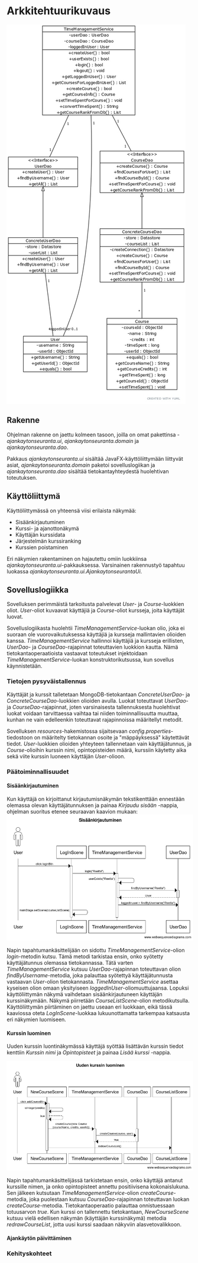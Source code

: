 # Arkkitehtuurikuvaus

![Arkkitehtuuri](/dokumentaatio/kuvat/classdiagram.jpg)


## Rakenne
Ohjelman rakenne on jaettu kolmeen tasoon, joilla on omat pakettinsa - _ajankaytonseuranta.ui_, _ajankaytonseuranta.domain_ ja _ajankaytonseuranta.dao_.

Pakkaus _ajankaytonseuranta.ui_ sisältää JavaFX-käyttöliittymään liittyvät asiat, _ajankaytonseuranta.domain_ paketoi sovelluslogiikan ja _ajankaytonseuranta.dao_ sisältää tietokantayhteydestä huolehtivan toteutuksen.

## Käyttöliittymä
Käyttöliittymässä on yhteensä viisi erilaista näkymää:
* Sisäänkirjautuminen
* Kurssi- ja ajanottonäkymä
* Käyttäjän kurssidata
* Järjestelmän kurssiranking
* Kurssien poistaminen

Eri näkymien rakentaminen on hajautettu omiin luokkiinsa _ajankaytonseuranta.ui_-pakkauksessa. Varsinainen rakennustyö tapahtuu luokassa _ajankaytonseuranta.ui.AjankaytonseurantaUi_.

## Sovelluslogiikka
Sovelluksen perimmäistä tarkoitusta palvelevat _User_- ja _Course_-luokkien oliot. _User_-oliot kuvaavat käyttäjiä ja _Course_-oliot kursseja, joita käyttäjät luovat.

Sovelluslogiikasta huolehtii _TimeManagementService_-luokan olio, joka ei suoraan ole vuorovaikutuksessa käyttäjiä ja kursseja mallintavien olioiden kanssa. _TimeManagementService_ hallinnoi käyttäjiä ja kursseja erillisten, _UserDao_- ja _CourseDao_-rajapinnat toteuttavien luokkion kautta. Nämä tietokantaoperaatioista vastaavat toteutukset injektoidaan _TimeManagementService_-luokan konstruktorikutsussa, kun sovellus käynnistetään.

### Tietojen pysyväistallennus
Käyttäjät ja kurssit talletetaan MongoDB-tietokantaan _ConcreteUserDao_- ja _ConcreteCourseDao_-luokkien olioiden avulla. Luokat toteuttavat _UserDao_- ja _CourseDao_-rajapinnat, joten varsinaisesta tallennuksesta huolehtivat luokat voidaan tarvittaessa vaihtaa tai niiden toiminnallisuutta muuttaa, kunhan ne vain edelleenkin toteuttavat rajapinnoissa määritellyt metodit.

Sovelluksen _resources_-hakemistossa sijaitsevaan _config.properties_-tiedostoon on määritelty tietokannan osoite ja "mäppäyksessä" käytettävät tiedot. _User_-luokkien olioiden yhteyteen tallennetaan vain käyttäjätunnus, ja _Course_-olioihin kurssin nimi, opintopisteiden määrä, kurssiin käytetty aika sekä viite kurssin luoneen käyttäjän _User_-olioon.

### Päätoiminnallisuudet
#### Sisäänkirjautuminen
Kun käyttäjä on kirjoittanut kirjautumisnäkymän tekstikenttään ennestään olemassa olevan käyttäjätunnuksen ja painaa _Kirjaudu sisään_ -nappia, ohjelman suoritus etenee seuraavan kaavion mukaan:
![Sisäänkirjautumisen sekvenssikaavio](/dokumentaatio/kuvat/loginSequenceDiagram.png)

Napin tapahtumankäsittelijään on sidottu _TimeManagementService_-olion _login_-metodin kutsu. Tämä metodi tarkistaa ensin, onko syötetty käyttäjätunnus olemassa tietokannassa. Tätä varten _TimeManagementService_ kutsuu _UserDao_-rajapinnan toteuttavan olion _findByUsername_-metodia, joka palauttaa syötettyä käyttäjätunnusta vastaavan _User_-olion tietokannasta. _TimeManagementService_ asettaa kyseisen olion omaan yksityiseen _loggedInUser_-oliomuuttujaansa. Lopuksi käyttöliittymän näkymä vaihdetaan sisäänkirjautuneen käyttäjän kurssinäkymään. Näkymä piirretään _CourseListScene_-olion metodikutsulla. Käyttöliittymän piirtäminen on jaettu useaan eri luokkaan, eikä tässä kaaviossa oteta _LogInScene_-luokkaa lukuunottamatta tarkempaa katsausta eri näkymien luomiseen.

#### Kurssin luominen
Uuden kurssin luontinäkymässä käyttäjä syöttää lisättävän kurssin tiedot kenttiin _Kurssin nimi_ ja _Opintopisteet_ ja painaa _Lisää kurssi_ -nappia.

![Uuden kurssin luomisen sekvenssikaavio](/dokumentaatio/kuvat/addCourseSequenceDiagram.png)

Napin tapahtumankäsittelijässä tarkistetaan ensin, onko käyttäjä antanut kurssille nimen, ja onko opintopisteet annettu positiivisena kokonaislukuna. Sen jälkeen kutsutaan _TimeManagementService_-olion _createCourse_-metodia, joka puolestaan kutsuu _CourseDao_-rajapinnan toteuttavan luokan _createCourse_-metodia. Tietokantaoperaatio palauttaa onnistuessaan totuusarvon _true_. Kun kurssi on tallennettu tietokantaan, _NewCourseScene_ kutsuu vielä edellisen näkymän (käyttäjän kurssinäkymä) metodia _redrawCourseList_, jotta uusi kurssi saadaan näkyviin alasvetovalikkoon.

#### Ajankäytön päivittäminen


### Kehityskohteet
